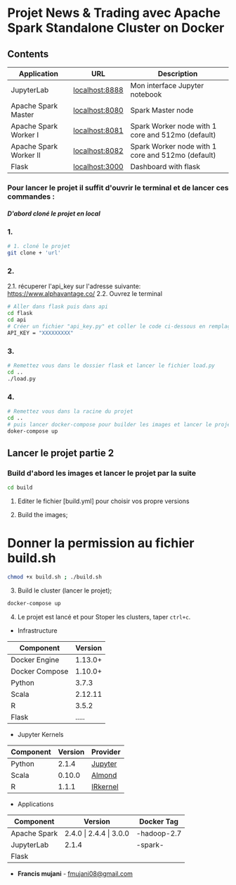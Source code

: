 # Projet News & Trading avec Apache Spark Standalone Cluster on Docker



## Contents


| Application            | URL                                      |    Description                                             |
| ---------------------- | ---------------------------------------- | ---------------------------------------------------------- |
| JupyterLab             | [localhost:8888](http://localhost:8888/) | Mon interface Jupyter notebook                             |
| Apache Spark Master    | [localhost:8080](http://localhost:8080/) | Spark Master node                                          |
| Apache Spark Worker I  | [localhost:8081](http://localhost:8081/) | Spark Worker node with 1 core and 512mo (default)          |
| Apache Spark Worker II | [localhost:8082](http://localhost:8082/) | Spark Worker node with 1 core and 512mo (default)          |
| Flask                  | [localhost:3000](http://localhost:5000/) | Dashboard with flask                                       |


### Pour lancer le projet il suffit d'ouvrir le terminal et de lancer ces commandes :
##### D'abord cloné le projet en local
### 1. 
```bash
# 1. cloné le projet  
git clone + 'url'
```
### 2.
2.1. récuperer l'api_key sur l'adresse suivante: https://www.alphavantage.co/
2.2. Ouvrez le terminal
```bash
# Aller dans flask puis dans api
cd flask
cd api
# Créer un fichier "api_key.py" et coller le code ci-dessous en remplaçant les X par votre api_key que vous avez recuperez chez alphavantage
API_KEY = "XXXXXXXXX"
```
### 3.
```bash
# Remettez vous dans le dossier flask et lancer le fichier load.py
cd ..
./load.py
```
### 4.
```bash
# Remettez vous dans la racine du projet
cd ..
# puis lancer docker-compose pour builder les images et lancer le projet en meme temps
doker-compose up
```

## Lancer le projet partie 2
### Build d'abord les images et lancer le projet par la suite
```bash
cd build
```

1. Editer le fichier [build.yml] pour choisir vos propre versions

2. Build the images;

# Donner la permission au fichier build.sh
```bash
chmod +x build.sh ; ./build.sh
```

3. Build le cluster (lancer le projet);

```bash
docker-compose up
```

4. Le projet est lancé et pour Stoper les clusters, taper  `ctrl+c`.

- Infrastructure

| Component      | Version |
| -------------- | ------- |
| Docker Engine  | 1.13.0+ |
| Docker Compose | 1.10.0+ |
| Python         | 3.7.3   |
| Scala          | 2.12.11 |
| R              | 3.5.2   |
| Flask          | .....   |



- Jupyter Kernels

| Component      | Version | Provider                                |
| -------------- | ------- | --------------------------------------- |
| Python         | 2.1.4   | [Jupyter](https://jupyter.org/)         |
| Scala          | 0.10.0  | [Almond](https://almond.sh/)            |
| R              | 1.1.1   | [IRkernel](https://irkernel.github.io/) |

- Applications

| Component      | Version                 | Docker Tag                                           |
| -------------- | ----------------------  | ---------------------------------------------------- |
| Apache Spark   | 2.4.0 \| 2.4.4 \| 3.0.0 | -hadoop-2.7                      |
| JupyterLab     | 2.1.4                   | -spark- |
| Flask          |                         |         |



 - **Francis mujani** - fmujani08@gmail.com
